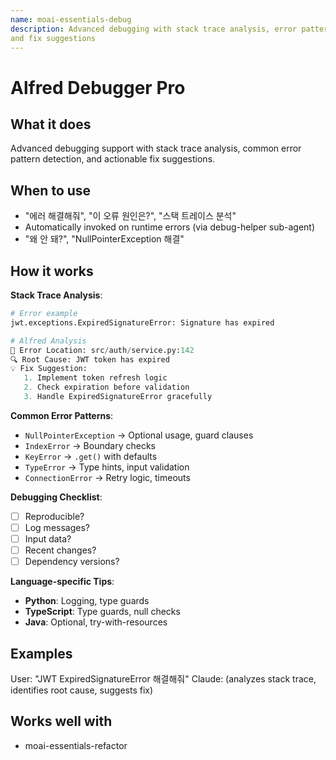 ```yaml
---
name: moai-essentials-debug
description: Advanced debugging with stack trace analysis, error pattern detection,
and fix suggestions
---
```


# Alfred Debugger Pro

## What it does

Advanced debugging support with stack trace analysis, common error pattern detection, and actionable fix suggestions.

## When to use

- "에러 해결해줘", "이 오류 원인은?", "스택 트레이스 분석"
- Automatically invoked on runtime errors (via debug-helper sub-agent)
- "왜 안 돼?", "NullPointerException 해결"

## How it works

**Stack Trace Analysis**:
```python
# Error example
jwt.exceptions.ExpiredSignatureError: Signature has expired

# Alfred Analysis
📍 Error Location: src/auth/service.py:142
🔍 Root Cause: JWT token has expired
💡 Fix Suggestion:
   1. Implement token refresh logic
   2. Check expiration before validation
   3. Handle ExpiredSignatureError gracefully
```

**Common Error Patterns**:
- `NullPointerException` → Optional usage, guard clauses
- `IndexError` → Boundary checks
- `KeyError` → `.get()` with defaults
- `TypeError` → Type hints, input validation
- `ConnectionError` → Retry logic, timeouts

**Debugging Checklist**:
- [ ] Reproducible?
- [ ] Log messages?
- [ ] Input data?
- [ ] Recent changes?
- [ ] Dependency versions?

**Language-specific Tips**:
- **Python**: Logging, type guards
- **TypeScript**: Type guards, null checks
- **Java**: Optional, try-with-resources

## Examples

User: "JWT ExpiredSignatureError 해결해줘"
Claude: (analyzes stack trace, identifies root cause, suggests fix)
## Works well with

- moai-essentials-refactor
